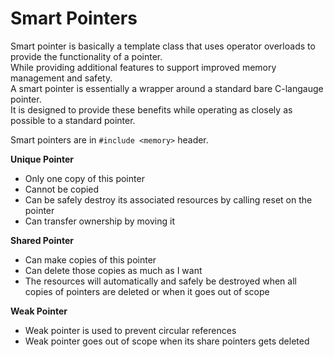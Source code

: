 # Smart Pointers

Smart pointer is basically a template class that uses operator overloads to provide the functionality of a pointer.  
While providing additional features to support improved memory management and safety.  
A smart pointer is essentially a wrapper around a standard bare C-langauge pointer.  
It is designed to provide these benefits while operating as closely as possible to a standard pointer.  

Smart pointers are in `#include <memory>` header.

**Unique Pointer**
- Only one copy of this pointer
- Cannot be copied
- Can be safely destroy its associated resources by calling reset on the pointer
- Can transfer ownership by moving it

**Shared Pointer**
- Can make copies of this pointer
- Can delete those copies as much as I want
- The resources will automatically and safely be destroyed when all copies of pointers are deleted or when it goes out of scope

**Weak Pointer**
- Weak pointer is used to prevent circular references
- Weak pointer goes out of scope when its share pointers gets deleted
